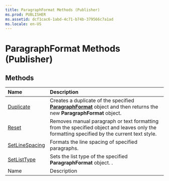 ```yaml
---
title: ParagraphFormat Methods (Publisher)
ms.prod: PUBLISHER
ms.assetid: dcf1cac6-1abd-4c71-b74b-379566c7a1ad
ms.locale: en-US
---
```



# ParagraphFormat Methods (Publisher)

## Methods



|**Name**|**Description**|
|:-----|:-----|
| [Duplicate](paragraphformat.duplicate-method-publisher.md)|Creates a duplicate of the specified  **[ParagraphFormat](paragraphformat-object-publisher.md)** object and then returns the new **ParagraphFormat** object.|
| [Reset](paragraphformat.reset-method-publisher.md)|Removes manual paragraph or text formatting from the specified object and leaves only the formatting specified by the current text style.|
| [SetLineSpacing](paragraphformat.setlinespacing-method-publisher.md)|Formats the line spacing of specified paragraphs.|
| [SetListType](paragraphformat.setlisttype-method-publisher.md)|Sets the list type of the specified  **ParagraphFormat** object. .|
|Name|Description|

